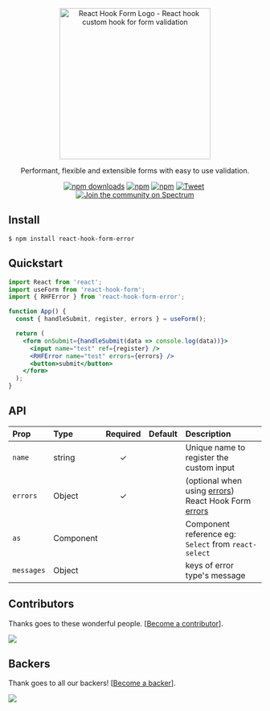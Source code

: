 <div align="center">
    <p align="center">
        <a href="https://react-hook-form.com" title="React Hook Form - Simple React forms validation">
            <img src="https://raw.githubusercontent.com/bluebill1049/react-hook-form/master/website/logo.png" alt="React Hook Form Logo - React hook custom hook for form validation" width="300px" />
        </a>
    </p>
</div>

<p align="center">Performant, flexible and extensible forms with easy to use validation.</p>

<div align="center">

[![npm downloads](https://img.shields.io/npm/dm/react-hook-form-error.svg?style=flat-square)](https://www.npmjs.com/package/react-hook-form-error)
[![npm](https://img.shields.io/npm/dt/react-hook-form-error.svg?style=flat-square)](https://www.npmjs.com/package/react-hook-form-error)
[![npm](https://badgen.net/bundlephobia/minzip/react-hook-form-error)](https://badgen.net/bundlephobia/minzip/react-hook-form-error)
[![Tweet](https://img.shields.io/twitter/url/http/shields.io.svg?style=social)](https://twitter.com/intent/tweet?text=React+hooks+for+form+validation+without+the+hassle&url=https://github.com/bluebill1049/react-hook-form-error)&nbsp;[![Join the community on Spectrum](https://withspectrum.github.io/badge/badge.svg)](https://spectrum.chat/react-hook-form-error)

</div>

## Install

    $ npm install react-hook-form-error

## Quickstart

```jsx
import React from 'react';
import useForm from 'react-hook-form';
import { RHFError } from 'react-hook-form-error';

function App() {
  const { handleSubmit, register, errors } = useForm();

  return (
    <form onSubmit={handleSubmit(data => console.log(data))}>
      <input name="test" ref={register} />
      <RHFError name="test" errors={errors} />
      <button>submit</button>
    </form>
  );
}
```

## API

| Prop       | Type      | Required | Default | Description                                                                                                                                                     |
| :--------- | :-------- | :------: | :-----: | :-------------------------------------------------------------------------------------------------------------------------------------------------------------- |
| `name`     | string    |    ✓     |         | Unique name to register the custom input                                                                                                                        |
| `errors`   | Object    |    ✓     |         | (optional when using <a href="https://react-hook-form.com/api#errors">errors</a>) React Hook Form <a href="https://react-hook-form.com/api#setValue">errors</a> |
| `as`       | Component |          |         | Component reference eg: `Select` from `react-select`                                                                                                            |
| `messages` | Object    |          |         | keys of error type's message                                                                                                                                    |

## Contributors

Thanks goes to these wonderful people. [[Become a contributor](CONTRIBUTING.md)].

<a href="https://github.com/react-hook-form/react-hook-form/graphs/contributors">
    <img src="https://opencollective.com/react-hook-form/contributors.svg?width=950" />
</a>

## Backers

Thank goes to all our backers! [[Become a backer](https://opencollective.com/react-hook-form#backer)].

<a href="https://opencollective.com/react-hook-form#backers">
    <img src="https://opencollective.com/react-hook-form/backers.svg?width=950" />
</a>
